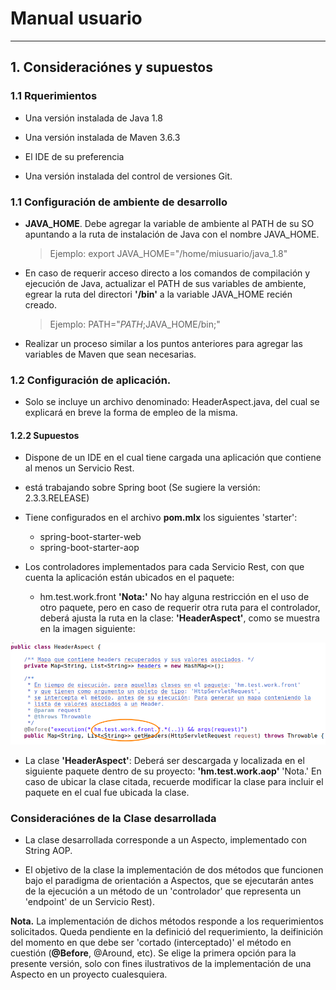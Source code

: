 # Manual usuario
___

## 1. Consideraciónes y supuestos

### 1.1 Rquerimientos
* Una versión instalada de Java 1.8

* Una versión instalada de Maven 3.6.3

* El IDE de su preferencia

* Una versión instalada del control de versiones Git.

### 1.1 Configuración de ambiente de desarrollo
* __JAVA_HOME__. Debe agregar la variable de ambiente al PATH de su SO apuntando a la ruta de instalación de Java con el nombre JAVA_HOME. 
	> Ejemplo:
	>	export JAVA_HOME="/home/miusuario/java_1.8"

* En caso de requerir acceso directo a los comandos de compilación y ejecución de Java, actualizar el PATH de sus variables de ambiente,  egrear la ruta del directori __'/bin'__ a la variable JAVA_HOME recién creado.
	> Ejemplo: 
	>	PATH="$PATH;$JAVA_HOME/bin;"

* Realizar un proceso similar a los puntos anteriores para agregar las variables de Maven que sean necesarias.


### 1.2 Configuración de aplicación.

* Solo se incluye un archivo denominado: HeaderAspect.java, del cual se explicará en breve la forma de empleo de la misma.

#### 1.2.2 Supuestos
* Dispone de un IDE en el cual tiene cargada una aplicación que contiene al menos un Servicio Rest.

* está trabajando sobre Spring boot (Se sugiere la versión: 2.3.3.RELEASE)

* Tiene configurados en el archivo __pom.mlx__ los siguientes 'starter':
	- spring-boot-starter-web
	- spring-boot-starter-aop

* Los controladores implementados para cada Servicio Rest, con que cuenta la aplicación están ubicados en el paquete: 
	- hm.test.work.front
__'Nota:'__ No hay alguna restricción en el uso de otro paquete, pero en caso de requerir otra ruta para el controlador, deberá ajusta la ruta en la clase: __'HeaderAspect'__, como se muestra en la imagen siguiente:

![Ruta declarativa](./img/rutaDeclarativa.png)

* La clase __'HeaderAspect'__: Deberá ser descargada y localizada en el siguiente paquete dentro de su proyecto: __'hm.test.work.aop'__
'Nota.' En caso de ubicar la clase citada, recuerde modificar la clase para incluir el paquete en el cual fue ubicada la clase.


### Consideraciónes de la Clase desarrollada
* La clase desarrollada corresponde a un Aspecto, implementado con String AOP.

* El objetivo de la clase la implementación de dos métodos que funcionen bajo el paradigma de orientación a Aspectos, que se ejecutarán antes de la ejecución a un método de un 'controlador' que representa un 'endpoint' de un Servicio Rest). 

__Nota.__ La implementación de dichos métodos responde a los requerimientos solicitados. Queda pendiente en la definició del requerimiento, la deifinición del momento en que debe ser 'cortado (interceptado)' el método en cuestión (__@Before__, @Around, etc). Se elige la primera opción para la presente versión, solo con fines ilustrativos de la implementación de una Aspecto en un proyecto cualesquiera. 
